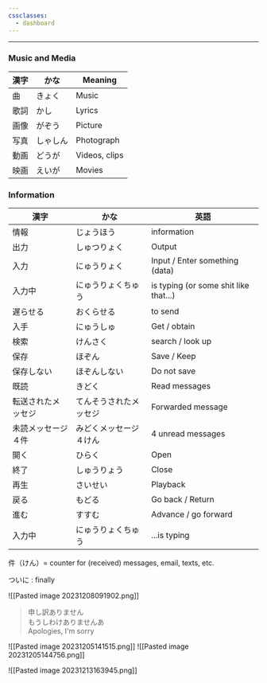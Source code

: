 ```yaml
---
cssclasses:
  - dashboard
---
```

---

### Music and Media
| 漢字 | かな | Meaning |
| ---- | ---- | ---- |
| 曲 | きょく | Music |
| 歌詞 | かし | Lyrics |
| 画像 | がぞう | Picture |
| 写真 | しゃしん | Photograph |
| 動画 | どうが | Videos, clips |
| 映画 | えいが | Movies |

### Information
| 漢字 | かな | 英語 |
| ---- | ---- | ---- |
| 情報 | じょうほう | information |
| 出力 | しゅつりょく | Output |
| 入力 | にゅうりょく | Input / Enter something (data) |
| 入力中 | にゅうりょくちゅう | is typing (or some shit like that...) |
| 遅らせる | おくらせる | to send |
| 入手 | にゅうしゅ | Get / obtain |
| 検索 | けんさく | search / look up |
| 保存 | ほぞん | Save / Keep |
| 保存しない | ほぞんしない | Do not save |
| 既読 | きどく | Read messages |
| 転送されたメッセジ | てんそうされたメッセジ | Forwarded message |
| 未読メッセージ４件 | みどくメッセージ４けん | 4 unread messages |
| 開く | ひらく | Open |
| 終了 | しゅうりょう | Close |
| 再生 | さいせい | Playback |
| 戻る					<br> | もどる | Go back / Return |
| 進む | すすむ | Advance / go forward |
| 入力中 | にゅうりょくちゅう | ...is typing |



件（けん）= counter for (received) messages, email, texts, etc. 

ついに : finally


![[Pasted image 20231208091902.png]]

> 申し訳ありません \
>もうしわけありませんあ\
> Apologies, I'm sorry


![[Pasted image 20231205141515.png]]
![[Pasted image 20231205144756.png]]

![[Pasted image 20231213163945.png]]
